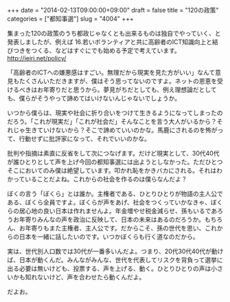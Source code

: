 +++
date = "2014-02-13T09:00:00+09:00"
draft = false
title = "120の政策"
categories = ["都知事選"]
slug = "4004"
+++

集まった120の政策のうち都政じゃなくとも出来るものは独自でやっていく、と発表しましたが、例えば 16.若いボランティアと共に高齢者のICT知識向上と結びつきをつくる、などはすぐにでも始める予定で考えています。 http://ieiri.net/policy/

「高齢者のICTへの嫌悪感はすごい。無理だから現実を見た方がいい」なんて意見もたくさんいただきますが、僕はそう思ってないのですよ。ネットの恩恵を受けるべきはお年寄りだと思うから。夢見がちだとしても、例え理想論だとしても、僕らがそうやって諦めてはいけないんじゃないでしょうか。

いつから僕らは、現実や社会に折り合いをつけて生きるようになってしまったのだろう。「これが現実だ」「これが社会だ」そんなことを言う大人がいるから？それじゃ生きていけないから？そこで諦めていいのかな。馬鹿にされるのを怖がって、行動せずに批評家になって、それでいいのかな。

批判や指摘は素直に反省をして次につなげます。だけど現実として、30代40代が誰ひとりとして声を上げ今回の都知事選には出ようとしなかった。ただひとつそこにおいてのみ僕は絶望しています。叩かれ恥をかきバカにされる。それはわかっていることだよね。これからの社会を作るのは僕らなんだよ？

ぼくの言う「ぼくら」とは誰か。主権者である、ひとりひとりが物語の主人公である、ぼくら全員ですよ。ぼくらが声をあげ、社会をつくっていかなきゃ、ぼくらの居心地の良い日本は作れませんよ。年金増やせ税金減らせ、孫もいるであろうお年寄りみんなの声を政治に反映して、日本の未来はあるのだろうか。もちろん、お年寄りもまた主権者、主人公です。だからこそ、孫の世代を思い、これからの日本を一緒に話したいのです。いつかぼくらも行く道なのだから。

実は、世代別人口数では30代が一番多いんだよ。つまり、20代30代40代が動けば、日本が動くんだ。みんながみんな、世代を代表してリスクを背負って選挙に出る必要は無いけども、投票する、声を上げる、動く。ひとりひとりの声は小さいかも知れないけど、声を合わせたら動くんだよ。

だよお。
